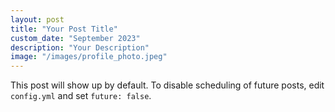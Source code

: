 ```yaml
---
layout: post
title: "Your Post Title"
custom_date: "September 2023"
description: "Your Description"
image: "/images/profile_photo.jpeg"
---
```


This post will show up by default. To disable scheduling of future posts, edit `config.yml` and set `future: false`. 
